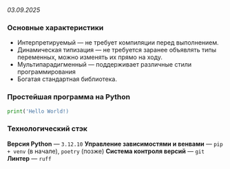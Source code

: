 _03.09.2025_
### Основные характеристики
- Интерпретируемый — не требует компиляции перед выполнением.
- Динамическая типизация — не требуется заранее объявлять типы переменных, можно изменять их прямо на ходу.
- Мультипарадигменный — поддерживает различные стили программирования
- Богатая стандартная библиотека.

### Простейшая программа на Python
```python
print('Hello World!)
```

### Технологический стэк
**Версия Python** — `3.12.10`
**Управление зависимостями и венвами** ­— `pip + venv` (в начале),  `poetry` (позже)
**Система контроля версий** — `git`
**Линтер** — `ruff`